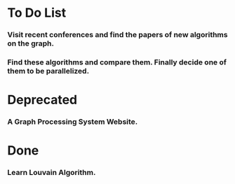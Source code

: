 # To Do List
### Visit recent conferences and find the papers of new algorithms on the graph.
### Find these algorithms and compare them. Finally decide one of them to be parallelized.
# Deprecated
### A Graph Processing System Website.
# Done
### Learn Louvain Algorithm.